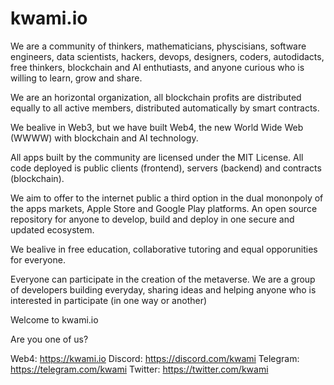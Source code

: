 # kwami.io

We are a community of thinkers, mathematicians, physcisians, software engineers, data scientists, hackers, devops, designers, coders, autodidacts, free thinkers, blockchain and AI enthutiasts, and anyone curious who is willing to learn, grow and share.

We are an horizontal organization, all blockchain profits are distributed equally to all active members, distributed automatically by smart contracts.

We bealive in Web3, but we have built Web4, the new World Wide Web (WWWW) with blockchain and AI technology.

All apps built by the community are licensed under the MIT License. All code deployed is public clients (frontend), servers (backend) and contracts (blockchain).

We aim to offer to the internet public a third option in the dual mononpoly of the apps markets, Apple Store and Google Play platforms. An open source repository for anyone to develop, build and deploy in one secure and updated ecosystem.

We bealive in free education, collaborative tutoring and equal opporunities for everyone.

Everyone can participate in the creation of the metaverse. We are a group of developers building everyday, sharing ideas and helping anyone who is interested in participate (in one way or another)

Welcome to kwami.io

Are you one of us?

Web4: https://kwami.io
Discord: https://discord.com/kwami
Telegram: https://telegram.com/kwami
Twitter: https://twitter.com/kwami
